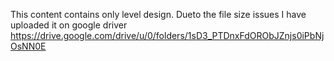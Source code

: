 This content contains only level design.
Dueto the file size issues I have uploaded it on google driver
https://drive.google.com/drive/u/0/folders/1sD3_PTDnxFdORObJZnjs0iPbNjOsNN0E

